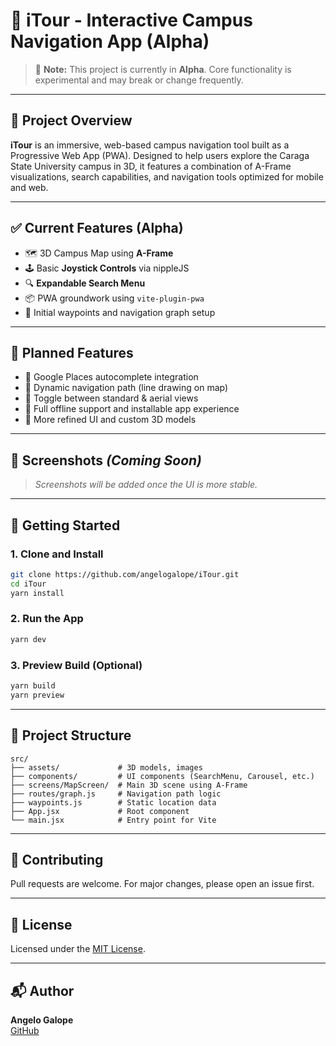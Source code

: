 # 📍 iTour - Interactive Campus Navigation App (Alpha)

&#x20;  &#x20;

> 🚧 **Note:** This project is currently in **Alpha**. Core functionality is experimental and may break or change frequently.

---

## 🎯 Project Overview

**iTour** is an immersive, web-based campus navigation tool built as a Progressive Web App (PWA). Designed to help users explore the Caraga State University campus in 3D, it features a combination of A-Frame visualizations, search capabilities, and navigation tools optimized for mobile and web.

---

## ✅ Current Features (Alpha)

- 🗺️ 3D Campus Map using **A-Frame**
- 🕹️ Basic **Joystick Controls** via nippleJS
- 🔍 **Expandable Search Menu**
- 📦 PWA groundwork using `vite-plugin-pwa`
- 🧡 Initial waypoints and navigation graph setup

---

## 💠 Planned Features

- 📌 Google Places autocomplete integration
- 📍 Dynamic navigation path (line drawing on map)
- 🔄 Toggle between standard & aerial views
- 📀 Full offline support and installable app experience
- 📸 More refined UI and custom 3D models

---

## 📸 Screenshots *(Coming Soon)*

> *Screenshots will be added once the UI is more stable.*

---

## 🚀 Getting Started

### 1. Clone and Install

```bash
git clone https://github.com/angelogalope/iTour.git
cd iTour
yarn install
```

### 2. Run the App

```bash
yarn dev
```

### 3. Preview Build (Optional)

```bash
yarn build
yarn preview
```

---

## 🧾 Project Structure

```
src/
├── assets/             # 3D models, images
├── components/         # UI components (SearchMenu, Carousel, etc.)
├── screens/MapScreen/  # Main 3D scene using A-Frame
├── routes/graph.js     # Navigation path logic
├── waypoints.js        # Static location data
├── App.jsx             # Root component
└── main.jsx            # Entry point for Vite
```

---

## 🤝 Contributing

Pull requests are welcome. For major changes, please open an issue first.

---

## 📜 License

Licensed under the [MIT License](LICENSE).

---

## 📬 Author

**Angelo Galope**\
[GitHub](https://github.com/angelogalope)

